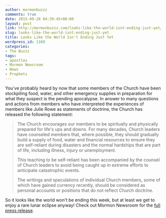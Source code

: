 ```yaml
---
author: mormonbuzzz
comments: true
date: 2015-09-28 04:39:45+00:00
layout: post
link: http://mormonbuzzz.com/looks-like-the-world-isnt-ending-just-yet/
slug: looks-like-the-world-isnt-ending-just-yet
title: Looks Like the World Isn't Ending Just Yet
wordpress_id: 1169
categories:
- The Buzzz
tags:
- apostles
- Mormon Newsroom
- News
- Prophets
---
```


You've probably heard by now that some members of the Church have been stockpiling food, water, and other emergency supplies in preparation for what they suspect is the pending apocalypse. In answer to many questions and actions from members who have interpreted the experiences of members like Julie Rowe as statements of doctrine, the Church has released the following statement:


<blockquote>The Church encourages our members to be spiritually and physically prepared for life's ups and downs. For many decades, Church leaders have counseled members that, where possible, they should gradually build a supply of food, water and financial resources to ensure they are self-reliant during disasters and the normal hardships that are part of life, including illness, injury or unemployment.



This teaching to be self-reliant has been accompanied by the counsel of Church leaders to avoid being caught up in extreme efforts to anticipate catastrophic events.



The writings and speculations of individual Church members, some of which have gained currency recently, should be considered as personal accounts or positions that do not reflect Church doctrine.</blockquote>


So it looks like the world won't be ending this week, but at least we get to enjoy a rare lunar eclipse anyway! Check out Mormon Newsroom for the [full press release](http://www.mormonnewsroom.org/article/church-responds-to-inquiries-about-preparedness).
